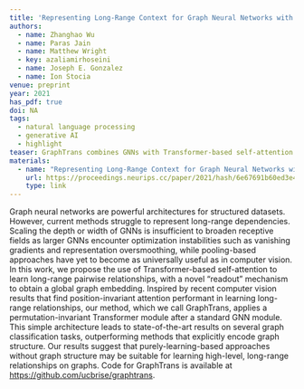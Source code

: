 ```yaml
---
title: 'Representing Long-Range Context for Graph Neural Networks with Global Attention'
authors:
  - name: Zhanghao Wu
  - name: Paras Jain
  - name: Matthew Wright
  - key: azaliamirhoseini
  - name: Joseph E. Gonzalez
  - name: Ion Stocia
venue: preprint
year: 2021
has_pdf: true
doi: NA
tags:
  - natural language processing
  - generative AI
  - highlight
teaser: GraphTrans combines GNNs with Transformer-based self-attention to learn long-range relationships and uses a novel "readout" mechanism for global graph embeddings. It achieves state-of-the-art results in graph classification, suggesting that learning-based approaches can effectively capture long-range dependencies.
materials:
  - name: "Representing Long-Range Context for Graph Neural Networks with Global Attention"
    url: https://proceedings.neurips.cc/paper/2021/hash/6e67691b60ed3e4a55935261314dd534-Abstract.html
    type: link
---
```

Graph neural networks are powerful architectures for structured datasets. However, current methods struggle to represent long-range dependencies. Scaling the depth or width of GNNs is insufficient to broaden receptive fields as larger GNNs encounter optimization instabilities such as vanishing gradients and representation oversmoothing, while pooling-based approaches have yet to become as universally useful as in computer vision. In this work, we propose the use of Transformer-based self-attention to learn long-range pairwise relationships, with a novel “readout” mechanism to obtain a global graph embedding. Inspired by recent computer vision results that find position-invariant attention performant in learning long-range relationships, our method, which we call GraphTrans, applies a permutation-invariant Transformer module after a standard GNN module. This simple architecture leads to state-of-the-art results on several graph classification tasks, outperforming methods that explicitly encode graph structure. Our results suggest that purely-learning-based approaches without graph structure may be suitable for learning high-level, long-range relationships on graphs. Code for GraphTrans is available at https://github.com/ucbrise/graphtrans.
